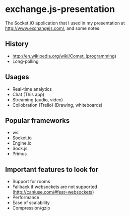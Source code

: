 exchange.js-presentation
========================

The Socket.IO application that I used in my presentation at http://www.exchangejs.com/, and some notes.

## History
- http://en.wikipedia.org/wiki/Comet_(programming)
- Long-polling

## Usages
- Real-time analytics 
- Chat (This app)
- Streaming (audio, video)
- Collobration (Trello) (Drawing, whiteboards)

## Popular frameworks
- ws
- Socket.io
- Engine.io
- Sock.js
- Primus

## Important features to look for
- Support for rooms
- Fallback if websockets are not supported (http://caniuse.com/#feat=websockets)
- Performance
- Ease of scalability
- Compression/gzip


